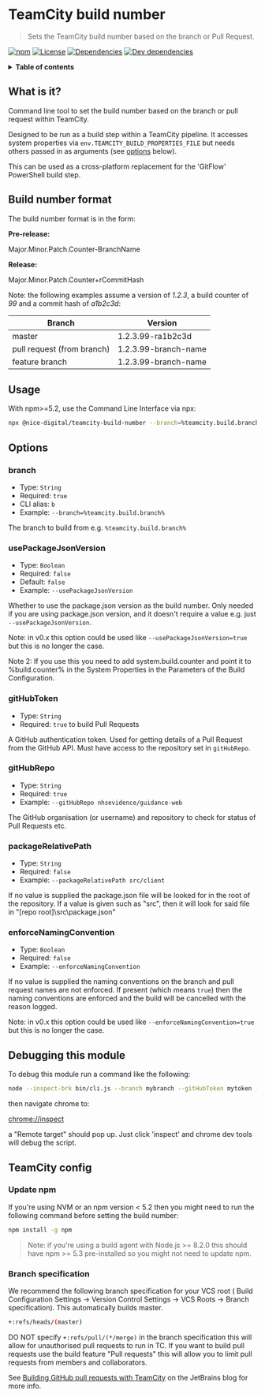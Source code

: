 # TeamCity build number

> Sets the TeamCity build number based on the branch or Pull Request.

[![npm](https://img.shields.io/npm/v/@nice-digital/teamcity-build-number.svg)](https://www.npmjs.com/package/@nice-digital/teamcity-build-number)
[![License](https://img.shields.io/github/license/nhsevidence/teamcity-build-number.svg)](https://github.com/nhsevidenceteamcity-build-number/blob/master/LICENSE)
[![Dependencies](https://img.shields.io/david/nhsevidence/teamcity-build-number.svg)](https://david-dm.org/nhsevidence/teamcity-build-number)
[![Dev dependencies](https://img.shields.io/david/dev/nhsevidence/teamcity-build-number.svg)](https://david-dm.org/nhsevidence/teamcity-build-number?type=dev)

<details>
<summary><strong>Table of contents</strong></summary>

- [TeamCity build number](#teamcity-build-number)
	- [What is it?](#what-is-it)
	- [Build number format](#build-number-format)
	- [Usage](#usage)
	- [Options](#options)
		- [branch](#branch)
		- [usePackageJsonVersion](#usepackagejsonversion)
		- [gitHubToken](#githubtoken)
		- [gitHubRepo](#githubrepo)
		- [packageRelativePath](#packagerelativepath)
		- [enforceNamingConvention](#enforcenamingconvention)
	- [Debugging this module](#debugging-this-module)
	- [TeamCity config](#teamcity-config)
		- [Update npm](#update-npm)
		- [Branch specification](#branch-specification)
</details>


## What is it?

Command line tool to set the build number based on the branch or pull request within TeamCity.

Designed to be run as a build step within a TeamCity pipeline. It accesses system properties via `env.TEAMCITY_BUILD_PROPERTIES_FILE` but needs others passed in as arguments (see [options](#options) below).

This can be used as a cross-platform replacement for the 'GitFlow' PowerShell build step.

## Build number format

The build number format is in the form:

**Pre-release:**

Major.Minor.Patch.Counter-BranchName

**Release:**

Major.Minor.Patch.Counter+rCommitHash

Note: the following examples assume a version of *1.2.3*, a build counter of *99* and a commit hash of *a1b2c3d*:

| Branch                     | Version              |
| -------------------------- | -------------------- |
| master                     | 1.2.3.99-ra1b2c3d    |
| pull request (from branch) | 1.2.3.99-branch-name |
| feature branch             | 1.2.3.99-branch-name |

## Usage

With npm>=5.2, use the Command Line Interface via npx:

```sh
npx @nice-digital/teamcity-build-number --branch=%teamcity.build.branch% --usePackageJsonVersion --gitHubToken=%GITHUB_TOKEN% --gitHubRepo=%system.GitHubOwnerRepo%
```

## Options

### branch

- Type: `String`
- Required: `true`
- CLI alias: `b`
- Example: `--branch=%teamcity.build.branch%`

The branch to build from e.g. `%teamcity.build.branch%`

### usePackageJsonVersion

- Type: `Boolean`
- Required: `false`
- Default: `false`
- Example: `--usePackageJsonVersion`

Whether to use the package.json version as the build number. Only needed if you are using package.json version, and it doesn't require a value e.g. just `--usePackageJsonVersion`.

Note: in v0.x this option could be used like `--usePackageJsonVersion=true` but this is no longer the case.

Note 2: If you use this you need to add system.build.counter and point it to %build.counter% in the System Properties in the Parameters of the Build Configuration.

### gitHubToken

- Type: `String`
- Required: `true` to build Pull Requests

A GitHub authentication token. Used for getting details of a Pull Request from the GitHub API. Must have access to the repository set in `gitHubRepo`.

### gitHubRepo

- Type: `String`
- Required: `true`
- Example: `--gitHubRepo nhsevidence/guidance-web`

The GitHub organisation (or username) and repository to check for status of Pull Requests etc.

### packageRelativePath

- Type: `String`
- Required: `false`
- Example: `--packageRelativePath src/client`

If no value is supplied the package.json file will be looked for in the root of the repository. 
If a value is given such as "src", then it will look for said file in "[repo root]\src\package.json"

### enforceNamingConvention

- Type: `Boolean`
- Required: `false`
- Example: `--enforceNamingConvention`

If no value is supplied the naming conventions on the branch and pull request names are not enforced. 
If present (which means `true`) then the naming conventions are enforced and the build will be cancelled with the reason logged.

Note: in v0.x this option could be used like `--enforceNamingConvention=true` but this is no longer the case.

## Debugging this module

To debug this module run a command like the following:

```sh
node --inspect-brk bin/cli.js --branch mybranch --gitHubToken mytoken --gitHubRepo myrepo --usePackageJsonVersion
```

then navigate chrome to:

[chrome://inspect](chrome://inspect)

a "Remote target" should pop up. Just click 'inspect' and chrome dev tools will debug the script.

## TeamCity config

### Update npm

If you're using NVM or an npm version < 5.2 then you might need to run the following command before setting the build number:

```sh
npm install -g npm
```

> Note: if you're using a build agent with Node.js >= 8.2.0 this should have npm >= 5.3 pre-installed so you might not need to update npm.

### Branch specification

We recommend the following branch specification for your VCS root (
 Build Configuration Settings -> Version Control Settings -> VCS Roots -> Branch specification). This automatically builds master.

```sh
+:refs/heads/(master)
```

DO NOT specify `+:refs/pull/(*/merge)` in the branch specification this will allow for unauthorised pull requests to run in TC. If you want to build pull requests use the build feature "Pull requests" this will allow you to limit pull requests from members and collaborators.

See [Building GitHub pull requests with TeamCity](https://blog.jetbrains.com/teamcity/2019/08/building-github-pull-requests-with-teamcity/) on the JetBrains blog for more info.
